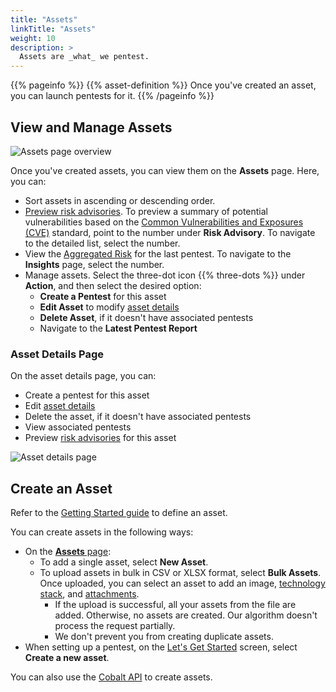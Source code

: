 ```yaml
---
title: "Assets"
linkTitle: "Assets"
weight: 10
description: >
  Assets are _what_ we pentest.
---
```


{{% pageinfo %}}
{{% asset-definition %}} Once you've created an asset, you can launch pentests for it.
{{% /pageinfo %}}

## View and Manage Assets

![Assets page overview](/deepdive/AssetsPageOverviewCallouts.png "Assets page overview")

Once you've created assets, you can view them on the **Assets** page. Here, you can:

- Sort assets in ascending or descending order.
- [Preview risk advisories](/platform-deep-dive/assets/risk-advisories/). To preview a summary of potential vulnerabilities based on the [Common Vulnerabilities and Exposures (CVE)](https://www.cve.org/) standard, point to the number under **Risk Advisory**. To navigate to the detailed list, select the number.
- View the [Aggregated Risk](/getting-started/glossary/#aggregated-risk) for the last pentest. To navigate to the **Insights** page, select the number.
- Manage assets. Select the three-dot icon {{% three-dots %}} under **Action**, and then select the desired option:
  - **Create a Pentest** for this asset
  - **Edit Asset** to modify [asset details](/getting-started/assets/#asset-details)
  - **Delete Asset**, if it doesn't have associated pentests
  - Navigate to the **Latest Pentest Report**

### Asset Details Page

On the asset details page, you can:

- Create a pentest for this asset
- Edit [asset details](/getting-started/assets/#asset-details)
- Delete the asset, if it doesn't have associated pentests
- View associated pentests
- Preview [risk advisories](/platform-deep-dive/assets/risk-advisories/) for this asset

![Asset details page](/deepdive/AssetDetails.png "Asset details page")

## Create an Asset

Refer to the [Getting Started guide](/getting-started/assets/) to define an asset.

You can create assets in the following ways:
- On the [**Assets** page](#view-and-manage-assets):
  - To add a single asset, select **New Asset**.
  - To upload assets in bulk in CSV or XLSX format, select **Bulk Assets**. Once uploaded, you can select an asset to add an image, [technology stack](/platform-deep-dive/assets/risk-advisories/#add-a-technology-stack-for-your-asset), and [attachments](/getting-started/assets/asset-description/#attachments).
    - If the upload is successful, all your assets from the file are added. Otherwise, no assets are created. Our algorithm doesn't process the request partially. 
    - We don't prevent you from creating duplicate assets.
- When setting up a pentest, on the [Let's Get Started](/getting-started/assets/) screen, select **Create a new asset**.

You can also use the [Cobalt API](/apiusecases/create_asset/#create-an-asset) to create assets.
